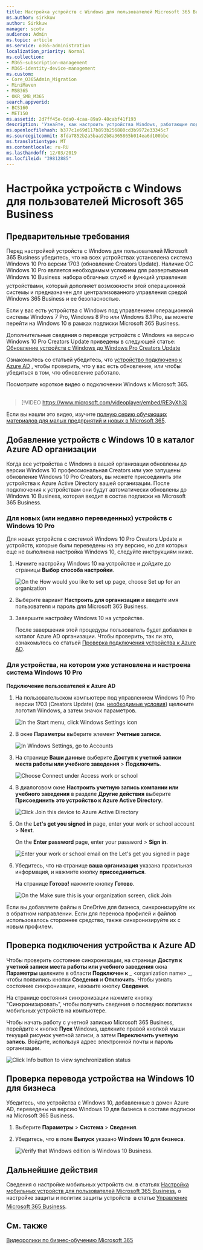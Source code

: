 ```yaml
---
title: Настройка устройств с Windows для пользователей Microsoft 365 Business
ms.author: sirkkuw
author: Sirkkuw
manager: scotv
audience: Admin
ms.topic: article
ms.service: o365-administration
localization_priority: Normal
ms.collection:
- M365-subscription-management
- M365-identity-device-management
ms.custom:
- Core_O365Admin_Migration
- MiniMaven
- MSB365
- OKR_SMB_M365
search.appverid:
- BCS160
- MET150
ms.assetid: 2d7ff45e-0da0-4caa-89a9-48cabf41f193
description: 'Узнайте, как настроить устройства Windows, работающие под управлением Windows 10 профессиональная для Microsoft 365 Business Users. '
ms.openlocfilehash: b377c1e69d117b893b256880cd3b9972e33345c7
ms.sourcegitcommit: 8fda7852b2a5baa92b8a365865b014ea6d100bbc
ms.translationtype: MT
ms.contentlocale: ru-RU
ms.lasthandoff: 12/03/2019
ms.locfileid: "39812885"
---
```

# <a name="set-up-windows-devices-for-microsoft-365-business-users"></a>Настройка устройств с Windows для пользователей Microsoft 365 Business

## <a name="prerequisites"></a>Предварительные требования

Перед настройкой устройств с Windows для пользователей Microsoft 365 Business убедитесь, что на всех устройствах установлена система Windows 10 Pro версии 1703 (обновление Creators Update). Наличие ОС Windows 10 Pro является необходимым условием для развертывания Windows 10 Business  набора облачных служб и функций управления устройствами, который дополняет возможности этой операционной системы и предназначен для централизованного управления средой Windows 365 Business и ее безопасностью.
  
Если у вас есть устройства с Windows под управлением операционной системы Windows 7 Pro, Windows 8 Pro или Windows 8.1 Pro, вы можете перейти на Windows 10 в рамках подписки Microsoft 365 Business.
  
Дополнительные сведения о переводе устройств с Windows на версию Windows 10 Pro Creators Update приведены в следующей статье: [Обновление устройств с Windows до Windows Pro Creators Update](upgrade-to-windows-pro-creators-update.md)
  
Ознакомьтесь со статьей убедитесь, что [устройство подключено к Azure AD](#verify-the-device-is-connected-to-azure-ad) , чтобы проверить, что у вас есть обновление, или чтобы убедиться в том, что обновление работало.

Посмотрите короткое видео о подключении Windows к Microsoft 365.<br><br>

> [!VIDEO https://www.microsoft.com/videoplayer/embed/RE3yXh3] 

Если вы нашли это видео, изучите [полную серию обучающих материалов для малых предприятий и новых в Microsoft 365](https://support.office.com/article/6ab4bbcd-79cf-4000-a0bd-d42ce4d12816).
  
## <a name="join-windows-10-devices-to-your-organizations-azure-ad"></a>Добавление устройств с Windows 10 в каталог Azure AD организации

Когда все устройства с Windows в вашей организации обновлены до версии Windows 10 профессиональная Creators или уже запущены обновление Windows 10 Pro Creators, вы можете присоединить эти устройства к Azure Active Directory вашей организации. После подключения к устройствам они будут автоматически обновлены до Windows 10 Business, которая входит в состав подписки на Microsoft 365 Business.
  
### <a name="for-a-brand-new-or-newly-upgraded-windows-10-pro-device"></a>Для новых (или недавно переведенных) устройств с Windows 10 Pro

Для новых устройств с системой Windows 10 Pro Creators Update и устройств, которые были переведены на эту версию, но для которых еще не выполнена настройка Windows 10, следуйте инструкциям ниже.
  
1. Начните настройку Windows 10 на устройстве и дойдите до страницы **Выбор способа настройки**. 
    
    ![On the How would you like to set up page, choose Set up for an organization](media/1b0b2dba-00bb-4a99-a729-441479220cb7.png)
  
2. Выберите вариант **Настроить для организации** и введите имя пользователя и пароль для Microsoft 365 Business. 
    
3. Завершите настройку Windows 10 на устройстве.
    
   После завершения этой процедуры пользователь будет добавлен в каталог Azure AD организации. Чтобы проверить, так ли это, ознакомьтесь со статьей [Проверка подключения устройства к Azure AD](#verify-the-device-is-connected-to-azure-ad). 
  
### <a name="for-a-device-already-set-up-and-running-windows-10-pro"></a>Для устройства, на котором уже установлена и настроена система Windows 10 Pro

 **Подключение пользователей к Azure AD**
  
1. На пользовательском компьютере под управлением Windows 10 Pro версии 1703 (Creators Update) (см. [необходимые условия](pre-requisites-for-data-protection.md)) щелкните логотип Windows, а затем значок параметров.
  
   ![In the Start menu, click Windows Settings icon](media/74e1ce9a-1554-4761-beb9-330b176e9b9d.png)
  
2. В окне **Параметры** выберите элемент **Учетные записи**.
  
   ![In Windows Settings, go to Accounts](media/472fd688-d111-4788-9fbb-56a00fbdc24d.png)
  
3. На странице **Ваши данные** выберите **Доступ к учетной записи места работы или учебного заведения** \> **Подключить**.
  
   ![Choose Connect under Access work or school](media/af3a4e3f-f9b9-4969-b3e2-4ef99308090c.png)
  
4. В диалоговом окне **Настроить учетную запись компании или учебного заведения** в разделе **Другие действия** выберите **Присоединить это устройство к Azure Active Directory**.
  
   ![Click Join this device to Azure Active Directory](media/fb709a1b-05a9-4750-9cb9-e097f4412cba.png)
  
5. On the **Let's get you signed in** page, enter your work or school account \> **Next**.
  
   On the **Enter password** page, enter your password \> **Sign in**.
  
   ![Enter your work or school email on the Let's get you signed in page](media/f70eb148-b1d2-4ba3-be38-7317eaf0321a.png)
  
6. Убедитесь, что на странице **ваша организация** указана правильная информация, и нажмите кнопку **присоединиться**.
  
   На странице **Готово!** нажмите кнопку **Готово**.
  
   ![On the Make sure this is your organization screen, click Join](media/c749c0a2-5191-4347-a451-c062682aa1fb.png)
  
Если вы добавляете файлы в OneDrive для бизнеса, синхронизируйте их в обратном направлении. Если для переноса профилей и файлов использовалось стороннее средство, также синхронизируйте их с новым профилем.
  
## <a name="verify-the-device-is-connected-to-azure-ad"></a>Проверка подключения устройства к Azure AD

Чтобы проверить состояние синхронизации, на странице **Доступ к учетной записи места работы или учебного заведения** окна **Параметры** щелкните в области **Подключен к** _ \<organization name\> _, чтобы появились кнопки **Сведения** и **Отключить**. Чтобы узнать состояние синхронизации, нажмите кнопку **Сведения**. 
  
На странице состояния синхронизации нажмите кнопку "Синхронизировать", чтобы получить сведения о последних политиках мобильных устройств на компьютере.
  
Чтобы начать работу с учетной записью Microsoft 365 Business, перейдите к кнопке **Пуск** Windows, щелкните правой кнопкой мыши текущий рисунок учетной записи, а затем **Переключить учетную запись**. Войдите, используя адрес электронной почты и пароль организации.
  
![Click Info button to view synchronization status](media/818f7043-adbf-402a-844a-59d50034911d.png)
  
## <a name="verify-the-device-is-upgraded-to-windows-10-business"></a>Проверка перевода устройства на Windows 10 для бизнеса

Убедитесь, что устройства с Windows 10, добавленные в домен Azure AD, переведены на версию Windows 10 для бизнеса в составе подписки на Microsoft 365 Business.
  
1. Выберите **Параметры** \> **Система** \> **Сведения**.
    
2. Убедитесь, что в поле **Выпуск** указано **Windows 10 для бизнеса**.
    
    ![Verify that Windows edition is Windows 10 Business.](media/ff660fc8-d3ba-431b-89a5-f5abded96c4d.png)
  
## <a name="next-steps"></a>Дальнейшие действия

Сведения о настройке мобильных устройств см. в статьях [Настройка мобильных устройств для пользователей Microsoft 365 Business](set-up-mobile-devices.md), о настройке защиты и политик защиты устройств  в статье [Управление Microsoft 365 Business](manage.md).
  
## <a name="see-also"></a>См. также

[Видеоролики по бизнес-обучению Microsoft 365](https://support.office.com/article/6ab4bbcd-79cf-4000-a0bd-d42ce4d12816)
